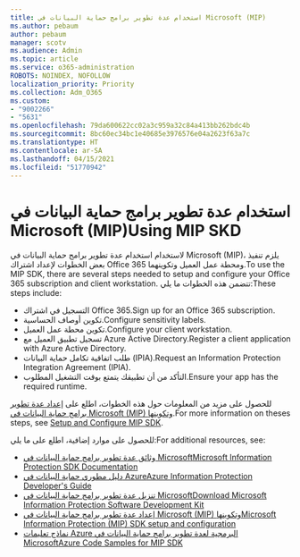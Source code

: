 ```yaml
---
title: استخدام عدة تطوير برامج حماية البيانات في Microsoft (MIP)
ms.author: pebaum
author: pebaum
manager: scotv
ms.audience: Admin
ms.topic: article
ms.service: o365-administration
ROBOTS: NOINDEX, NOFOLLOW
localization_priority: Priority
ms.collection: Adm_O365
ms.custom:
- "9002266"
- "5631"
ms.openlocfilehash: 79da600622cc02a3c959a32c84a413bb262bdc4b
ms.sourcegitcommit: 8bc60ec34bc1e40685e3976576e04a2623f63a7c
ms.translationtype: HT
ms.contentlocale: ar-SA
ms.lasthandoff: 04/15/2021
ms.locfileid: "51770942"
---
```

# <a name="using-mip-skd"></a><span data-ttu-id="24960-102">استخدام عدة تطوير برامج حماية البيانات في Microsoft (MIP)</span><span class="sxs-lookup"><span data-stu-id="24960-102">Using MIP SKD</span></span>

<span data-ttu-id="24960-103">لاستخدام استخدام عدة تطوير برامج حماية البيانات في Microsoft (MIP)، يلزم تنفيذ بعض الخطوات لإعداد اشتراك Office 365 ومحطة عمل العميل وتكوينهما.</span><span class="sxs-lookup"><span data-stu-id="24960-103">To use the MIP SDK, there are several steps needed to setup and configure your Office 365 subscription and client workstation.</span></span> <span data-ttu-id="24960-104">تتضمن هذه الخطوات ما يلي:</span><span class="sxs-lookup"><span data-stu-id="24960-104">These steps include:</span></span>

- <span data-ttu-id="24960-105">التسجيل في اشتراك Office 365.</span><span class="sxs-lookup"><span data-stu-id="24960-105">Sign up for an Office 365 subscription.</span></span>
- <span data-ttu-id="24960-106">تكوين أوصاف الحساسية.</span><span class="sxs-lookup"><span data-stu-id="24960-106">Configure sensitivity labels.</span></span>
- <span data-ttu-id="24960-107">تكوين محطة عمل العميل.</span><span class="sxs-lookup"><span data-stu-id="24960-107">Configure your client workstation.</span></span>
- <span data-ttu-id="24960-108">تسجيل تطبيق العميل مع Azure Active Directory.</span><span class="sxs-lookup"><span data-stu-id="24960-108">Register a client application with Azure Active Directory.</span></span>
- <span data-ttu-id="24960-109">طلب اتفاقية تكامل حماية البيانات (IPIA).</span><span class="sxs-lookup"><span data-stu-id="24960-109">Request an Information Protection Integration Agreement (IPIA).</span></span>
- <span data-ttu-id="24960-110">التأكد من أن تطبيقك يتمتع بوقت التشغيل المطلوب.</span><span class="sxs-lookup"><span data-stu-id="24960-110">Ensure your app has the required runtime.</span></span>

<span data-ttu-id="24960-111">للحصول على مزيد من المعلومات حول هذه الخطوات، اطلع على [إعداد عدة تطوير برامج حماية البيانات في Microsoft (MIP) وتكوينها](https://docs.microsoft.com/information-protection/develop/setup-configure-mip).</span><span class="sxs-lookup"><span data-stu-id="24960-111">For more information on theses steps, see [Setup and Configure MIP SDK](https://docs.microsoft.com/information-protection/develop/setup-configure-mip).</span></span>

<span data-ttu-id="24960-112">للحصول على موارد إضافية، اطلع على ما يلي:</span><span class="sxs-lookup"><span data-stu-id="24960-112">For additional resources, see:</span></span>

- [<span data-ttu-id="24960-113">وثائق عدة تطوير برامج حماية البيانات في Microsoft</span><span class="sxs-lookup"><span data-stu-id="24960-113">Microsoft Information Protection SDK Documentation</span></span>](https://docs.microsoft.com/information-protection/develop/)
- [<span data-ttu-id="24960-114">دليل مطوري حماية البيانات في Azure</span><span class="sxs-lookup"><span data-stu-id="24960-114">Azure Information Protection Developer's Guide</span></span>](https://docs.microsoft.com/azure/information-protection/develop/developers-guide)
- [<span data-ttu-id="24960-115">تنزيل عدة تطوير برامج حماية البيانات في Microsoft</span><span class="sxs-lookup"><span data-stu-id="24960-115">Download Microsoft Information Protection Software Development Kit</span></span>](https://www.microsoft.com/download/details.aspx?id=57392)
- [<span data-ttu-id="24960-116">إعداد عدة تطوير برامج حماية البيانات في Microsoft (MIP) وتكوينها</span><span class="sxs-lookup"><span data-stu-id="24960-116">Microsoft Information Protection (MIP) SDK setup and configuration</span></span>](https://docs.microsoft.com/information-protection/develop/setup-configure-mip)
- [<span data-ttu-id="24960-117">نماذج تعليمات Azure البرمجية لعدة تطوير برامج حماية البيانات في Microsoft</span><span class="sxs-lookup"><span data-stu-id="24960-117">Azure Code Samples for MIP SDK</span></span>](https://azure.microsoft.com/resources/samples/?sort=0&term=mipsdk)
